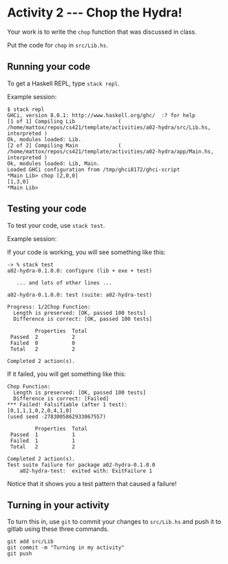 Activity 2 --- Chop the Hydra!
==============================

Your work is to write the `chop` function that was discussed in class.

Put the code for `chop` in `src/Lib.hs`.

## Running your code

To get a Haskell REPL, type `stack repl`.

Example session:

```
$ stack repl
GHCi, version 8.0.1: http://www.haskell.org/ghc/  :? for help
[1 of 1] Compiling Lib              ( /home/mattox/repos/cs421/template/activities/a02-hydra/src/Lib.hs, interpreted )
Ok, modules loaded: Lib.
[2 of 2] Compiling Main             ( /home/mattox/repos/cs421/template/activities/a02-hydra/app/Main.hs, interpreted )
Ok, modules loaded: Lib, Main.
Loaded GHCi configuration from /tmp/ghci8172/ghci-script
*Main Lib> chop [2,0,0]
[1,3,0]
*Main Lib> 
```

## Testing your code

To test your code, use `stack test`.

Example session:

If your code is working, you will see something like this:

```
-> % stack test
a02-hydra-0.1.0.0: configure (lib + exe + test)

   ... and lots of other lines ...

a02-hydra-0.1.0.0: test (suite: a02-hydra-test)
             
Progress: 1/2Chop Function:
  Length is preserved: [OK, passed 100 tests]
  Difference is correct: [OK, passed 100 tests]

         Properties  Total      
 Passed  2           2          
 Failed  0           0          
 Total   2           2          
             
Completed 2 action(s).
```

If it failed, you will get something like this:

```
Chop Function:
  Length is preserved: [OK, passed 100 tests]
  Difference is correct: [Failed]
*** Failed! Falsifiable (after 1 test): 
[0,1,1,1,0,2,0,4,1,0]
(used seed -2783005862933067557)

         Properties  Total      
 Passed  1           1          
 Failed  1           1          
 Total   2           2          

Completed 2 action(s).
Test suite failure for package a02-hydra-0.1.0.0
    a02-hydra-test:  exited with: ExitFailure 1
```

Notice that it shows you a test pattern that caused a failure!

## Turning in your activity

To turn this in, use `git` to commit your changes to `src/Lib.hs` and push it
to gitlab using these three commands.

```
git add src/Lib
git commit -m "Turning in my activity"
git push
```

